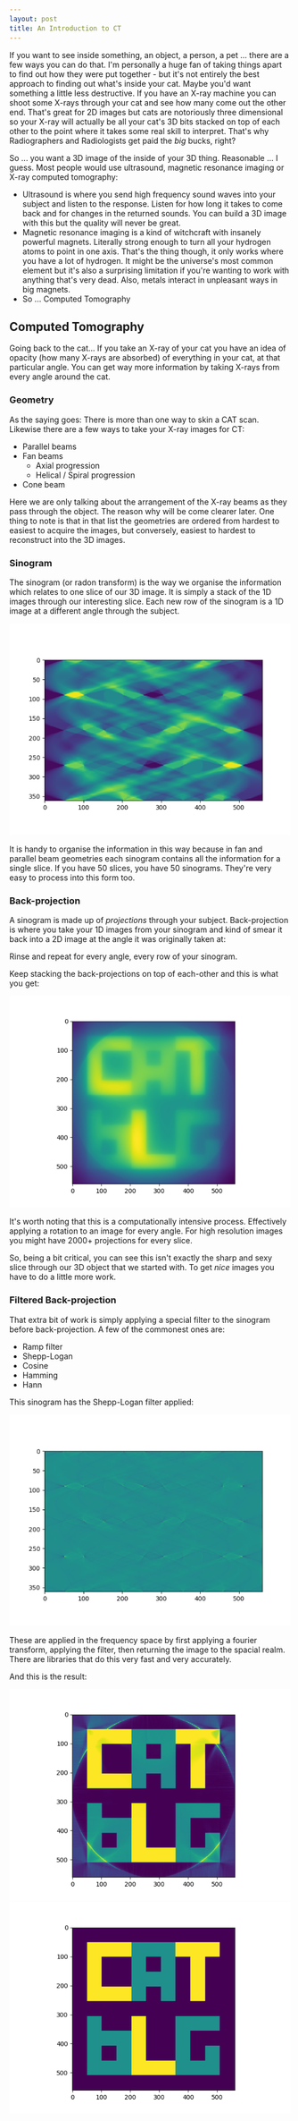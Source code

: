 ```yaml
---
layout: post
title: An Introduction to CT
---
```


If you want to see inside something, an object, a person, a pet ... there are a few ways you can do that. I'm personally a huge fan of taking things apart to find out how they were put together - but it's not entirely the best approach to finding out what's inside your cat. Maybe you'd want something a little less destructive. If you have an X-ray machine you can shoot some X-rays through your cat and see how many come out the other end. That's great for 2D images but cats are notoriously three dimensional so your X-ray will actually be all your cat's 3D bits stacked on top of each other to the point where it takes some real skill to interpret. That's why Radiographers and Radiologists get paid the *big* bucks, right? <!--more-->

So ... you want a 3D image of the inside of your 3D thing. Reasonable ... I guess. Most people would use ultrasound, magnetic resonance imaging or X-ray computed tomography:
+ Ultrasound is where you send high frequency sound waves into your subject and listen to the response. Listen for how long it takes to come back and for changes in the returned sounds. You can build a 3D image with this but the quality will never be great.
+ Magnetic resonance imaging is a kind of witchcraft with insanely powerful magnets. Literally strong enough to turn all your hydrogen atoms to point in one axis. That's the thing though, it only works where you have a lot of hydrogen. It might be the universe's most common element but it's also a surprising limitation if you're wanting to work with anything that's very dead. Also, metals interact in unpleasant ways in big magnets.
+ So ... Computed Tomography

## Computed Tomography
Going back to the cat... If you take an X-ray of your cat you have an idea of opacity (how many X-rays are absorbed) of everything in your cat, at that particular angle. You can get way more information by taking X-rays from every angle around the cat.

### Geometry
As the saying goes: There is more than one way to skin a CAT scan. Likewise there are a few ways to take your X-ray images for CT:
+ Parallel beams
+ Fan beams
    + Axial progression
    + Helical / Spiral progression
+ Cone beam

Here we are only talking about the arrangement of the X-ray beams as they pass through the object. The reason why will be come clearer later. One thing to note is that in that list the geometries are ordered from hardest to easiest to acquire the images, but conversely, easiest to hardest to reconstruct into the 3D images.

### Sinogram
The sinogram (or radon transform) is the way we organise the information which relates to one slice of our 3D image. It is simply a stack of the 1D images through our interesting slice. Each new row of the sinogram is a 1D image at a different angle through the subject.

![A sinogram][sinogram]

It is handy to organise the information in this way because in fan and parallel beam geometries each sinogram contains all the information for a single slice. If you have 50 slices, you have 50 sinograms. They're very easy to process into this form too.

### Back-projection
A sinogram is made up of *projections* through your subject. Back-projection is where you take your 1D images from your sinogram and kind of smear it back into a 2D image at the angle it was originally taken at:

Rinse and repeat for every angle, every row of your sinogram.

Keep stacking the back-projections on top of each-other and this is what you get:

![Back-projection][unfilteredBP]

It's worth noting that this is a computationally intensive process. Effectively applying a rotation to an image for every angle. For high resolution images you might have 2000+ projections for every slice.

So, being a bit critical, you can see this isn't exactly the sharp and sexy slice through our 3D object that we started with. To get _nice_ images you have to do a little more work.

### Filtered Back-projection
That extra bit of work is simply applying a special filter to the sinogram before back-projection. A few of the commonest ones are:

+ Ramp filter
+ Shepp-Logan
+ Cosine
+ Hamming
+ Hann

This sinogram has the Shepp-Logan filter applied:

![Shepp-Logan][SL-filtered-sinogram]

These are applied in the frequency space by first applying a fourier transform, applying the filter, then returning the image to the spacial realm. There are libraries that do this very fast and very accurately.

And this is the result:

![Filtered Back-projection][FBP]
![Phantom][Phantom]


[sinogram]: /_images/intro_sinogram.png "Sinogram"
[unfilteredBP]: /_images/intro_unfiltered_BP.png "Back-projection"
[SL-filtered-sinogram]: /_images/intro_SL_filtered_sinogram.png "Shepp-Logan filtered Sinogram"
[FBP]: /_images/intro_FBP.png "Filtered Back-projection reconstruction"
[Phantom]: /_images/intro_phantom.png "Original mathematical phantom"